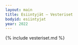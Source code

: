 ```yaml
---
layout: main
title: Esiintyjät – Vesteriset
bodyid: esiintyjat
year: 2022
---
```

{% include vesteriset.md %}
